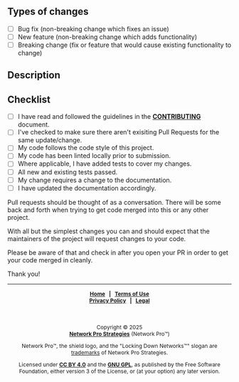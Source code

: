 <!-- SPDX-License-Identifier: CC-BY-4.0 OR GPL-3.0-or-later -->
<!-- This file is part of Network Pro -->

## Types of changes

<!--- What types of changes does your code introduce? Put an `x` in all the boxes that apply: -->

- [ ] Bug fix (non-breaking change which fixes an issue)
- [ ] New feature (non-breaking change which adds functionality)
- [ ] Breaking change (fix or feature that would cause existing functionality to change)

## Description

<!-- What bug does your code fix or what new features are introduced? Please be specific. -->

## Checklist

<!--- Go over all the following points, and put an `x` in all the boxes that apply. -->
<!--- If you're unsure about any of these, don't hesitate to ask. We're here to help! -->

- [ ] I have read and followed the guidelines in the **[CONTRIBUTING](https://github.com/netwk-pro/netwk-pro.github.io/blob/master/.github/CONTRIBUTING.md)** document.
- [ ] I've checked to make sure there aren't exisiting Pull Requests for the same update/change.
- [ ] My code follows the code style of this project.
- [ ] My code has been linted locally prior to submission.
- [ ] Where applicable, I have added tests to cover my changes.
- [ ] All new and existing tests passed.
- [ ] My change requires a change to the documentation.
- [ ] I have updated the documentation accordingly.

Pull requests should be thought of as a conversation. There will be some back and forth when trying to get code merged into this or any other project.

With all but the simplest changes you can and should expect that the maintainers of the project will request changes to your code.

Please be aware of that and check in after you open your PR in order to get your code merged in cleanly.

Thank you!

---

<span style="font-size: 12px; font-weight: bold; text-align: center;">

[Home](https://netwk.pro) &nbsp; | &nbsp; [Terms of Use](https://github.com/netwk-pro/netwk-pro-legal/blob/master/TERMS.md)  
[Privacy Policy](https://github.com/netwk-pro/netwk-pro-legal/blob/master/PRIVACY.md) &nbsp; | &nbsp; [Legal](https://netwk.pro/legal.html)

</span>

&nbsp;

<!-- markdownlint-disable MD012 -->

<div style="font-size: 12px; text-align: center;">

Copyright &copy; 2025  
**[Network Pro Strategies](https://netwk.pro/)** (Network Pro&trade;)

Network Pro&trade;, the shield logo, and the "Locking Down Networks&trade;" slogan are [trademarks](https://netwk.pro/legal.html#trademark) of Network Pro Strategies.

Licensed under **[CC BY 4.0](https://creativecommons.org/licenses/by/4.0/)** and the **[GNU GPL](https://spdx.org/licenses/GPL-3.0-or-later.html)**, as published by the Free Software Foundation, either version 3 of the License, or (at your option) any later version.

</div>

<!-- markdownlint-enable MD0012 -->
